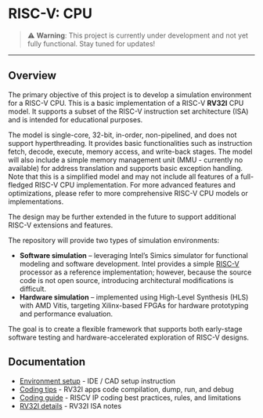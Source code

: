 # RISC-V: CPU

> ⚠️ **Warning**: This project is currently under development and not yet fully functional.
> Stay tuned for updates!

---

## Overview

The primary objective of this project is to develop a simulation environment for a RISC-V CPU.
This is a basic implementation of a RISC-V **RV32I** CPU model. It supports a subset of the RISC-V
instruction set architecture (ISA) and is intended for educational purposes.

The model is single-core, 32-bit, in-order, non-pipelined, and does not support hyperthreading.
It provides basic functionalities such as instruction fetch, decode, execute, memory access, and
write-back stages. The model will also include a simple memory management unit (MMU - currently
no available) for address translation and supports basic exception handling. Note that this is a
simplified model and may not include all features of a full-fledged RISC-V CPU implementation. For
more advanced features and optimizations, please refer to more comprehensive RISC-V CPU models or
implementations.

The design may be further extended in the future to support additional RISC-V extensions and
features.

The repository will provide two types of simulation environments:
- **Software simulation** – leveraging Intel’s Simics simulator for functional modeling and software
    development. Intel provides a simple
    [RISC-V](https://intel.github.io/tsffs/simics/reference-manual-risc-v-cpu/index.html)
    processor as a reference implementation; however, because the source code is not open source,
    introducing architectural modifications is difficult.
- **Hardware simulation** – implemented using High-Level Synthesis (HLS) with AMD Vitis, targeting
    Xilinx-based FPGAs for hardware prototyping and performance evaluation.

The goal is to create a flexible framework that supports both early-stage software testing and
hardware-accelerated exploration of RISC-V designs.

## Documentation
- [Environment setup](./docs/sw-env-setup.md) - IDE / CAD setup instruction
- [Coding tips](./docs/sw-code-op.md) - RV32I apps code compilation, dump, run, and debug
- [Coding guide](./docs/sw-code-guide.md) - RISCV IP coding best practices, rules, and limitations
- [RV32I details](./docs/hw-riscv32i-basis.md) - RV32I ISA notes
